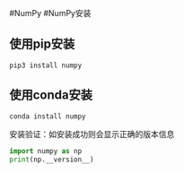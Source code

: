 #NumPy #NumPy安装
## 使用pip安装
`pip3 install numpy`
## 使用conda安装
`conda install numpy`

安装验证：如安装成功则会显示正确的版本信息
```python
import numpy as np
print(np.__version__)
```